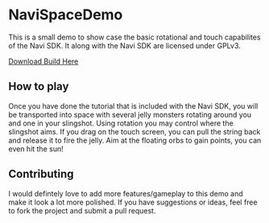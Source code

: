# NaviSpaceDemo

This is a small demo to show case the basic rotational and touch capabilites of the Navi SDK. It along with the Navi SDK are licensed under GPLv3.

[Download Build Here](https://drive.google.com/file/d/0B3LXlcDQHnnWMm9DZXlXdGlVWk0/view?usp=sharing)

## How to play

Once you have done the tutorial that is included with the Navi SDK, you will be transported into space with several jelly monsters rotating around you and one in your slingshot. Using rotation you may control where the slingshot aims. If you drag on the touch screen, you can pull the string back and release it to fire the jelly. Aim at the floating orbs to gain points, you can even hit the sun!

## Contributing

I would defintely love to add more features/gameplay to this demo and make it look a lot more polished. If you have suggestions or ideas, feel free to fork the project and submit a pull request.
